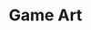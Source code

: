 ---
layout: category
title: "Game Art"
description: "Game and concept art from Avon's Adventure."
permalink: /resources/game-art/
categories: resources category
icon: brush
key: game-art
---